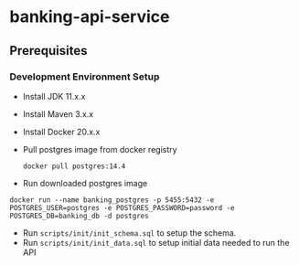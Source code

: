# banking-api-service

## Prerequisites

### Development Environment Setup

- Install JDK 11.x.x
- Install Maven 3.x.x
- Install Docker 20.x.x
- Pull postgres image from docker registry

  ```docker pull postgres:14.4```

- Run downloaded postgres image

```
docker run --name banking_postgres -p 5455:5432 -e POSTGRES_USER=postgres -e POSTGRES_PASSWORD=password -e POSTGRES_DB=banking_db -d postgres
```
 - Run `scripts/init/init_schema.sql` to setup the schema.
 - Run `scripts/init/init_data.sql` to setup initial data needed to run the API